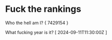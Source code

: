 # Fuck the rankings

Who the hell am I?
{ 7429154 }

What fucking year is it?
[ 2024-09-11T11:30:00Z ]
